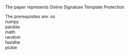 The paper represents Online Signature Template Protection

The prerequisites are:
os  
numpy  
pandas  
math  
random  
fastdtw  
pickle  
